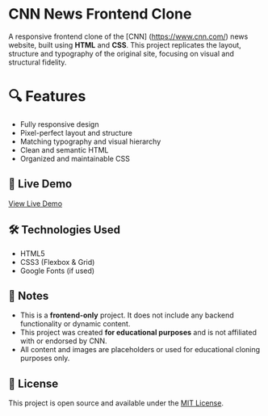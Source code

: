 # CNN News Frontend Clone

A responsive frontend clone of the [CNN] (https://www.cnn.com/) news website, built using **HTML** and **CSS**. This project replicates the layout, structure and typography of the original site, focusing on visual and structural fidelity.


# 🔍 Features

- Fully responsive design
- Pixel-perfect layout and structure
- Matching typography and visual hierarchy
- Clean and semantic HTML
- Organized and maintainable CSS


## 🚀 Live Demo

[View Live Demo](https://louisa-otoo.github.io/CNN-website-clone/)


## 🛠️ Technologies Used

- HTML5
- CSS3 (Flexbox & Grid)
- Google Fonts (if used)


## 📌 Notes

- This is a **frontend-only** project. It does not include any backend functionality or dynamic content.
- This project was created **for educational purposes** and is not affiliated with or endorsed by CNN.
- All content and images are placeholders or used for educational cloning purposes only.


## 📄 License

This project is open source and available under the [MIT License](LICENSE).

